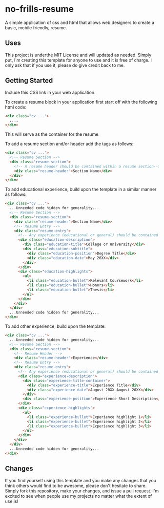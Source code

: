 # no-frills-resume

A simple application of css and html that allows web designers to create a
basic, mobile friendly, resume.

## Uses
This project is underthe MIT License and will updated as needed.
Simply put, I'm creating this template for anyone to use and it is free
of charge. I only ask that if you use it, please do give credit back to me.

## Getting Started
Include this CSS link in your web application.

To create a resume block in your application first start off with the
following html code:
```html
<div class="cv ...">
  ....
</div>
```

This will serve as the container for the resume.

To add a resume section and/or header add the tags as follows:
```html
<div class="cv ...">
  <!-- Resume Section -->
  <div class="resume-section">
    <!-- A resume header should be contained within a resume section-->
    <div class="resume-header">Section Name</div>
  </div>
</div>
```

To add educational experience, build upon the template in a similar manner as follows:
```html
<div class="cv ...">
  ...Unneeded code hidden for generality...
  <!-- Resume Section -->
  <div class="resume-section">
    <div class="resume-header">Section Name</div>
    <!-- Resume Entry -->
    <div class="resume-entry">
      <!-- Any experience (educational or general) should be contained within a "resume-entry" classed div-->
      <div class="education-description">
        <div class="education-title">College or University</div>
        <div class="education-subtitle">
          <div class="education-position">Degree Title</div>
          <div class="education-date">May 20XX</div>
        </div>
      </div>
      <div class="education-highlights">
        <ul>
          <li class="education-bullet">Relevant Coursework</li>
          <li class="education-bullet">Honors</li>
          <li class="education-bullet">Thesis</li>
        </ul>
      </div>
    </div>
  </div>
  ...Unneeded code hidden for generality...
</div>
````

To add other experience, build upon the template:
```html
<div class="cv ...">
  ...Unneeded code hidden for generality...
  <!-- Resume Section -->
  <div class="resume-section">
    <!-- Resume Header -->
    <div class="resume-header">Experience</div>
    <!-- Resume Entry -->
    <div class="resume-entry">
      <!-- Any experience (educational or general) should be contained within a "resume-entry" classed div-->
      <div class="experience-description">
        <div class="experience-title-container">
          <div class="experience-title">Experience Title</div>
          <div class="experience-date">August 20XX-August 20XX</div>
        </div>
        <div class="experience-position">Experience Short Description</div>
      </div>
      <div class="experience-highlights">
        <ul>
          <li class="experience-bullet">Experience highlight 1</li>
          <li class="experience-bullet">Experience highlight 2</li>
          <li class="experience-bullet">Experience highlight 3</li>
        </ul>
      </div>
    </div>
  </div>
  ...Unneeded code hidden for generality...
</div>
```


## Changes
If you find yourself using this template and you make any changes that you
think others would find to be awesome, please don't hesitate to share. Simply
fork this repository, make your changes, and issue a pull request. I'm excited
to see when people use my projects no matter what the extent of use is!
